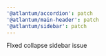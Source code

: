 ```yaml
---
'@atlantum/accordion': patch
'@atlantum/main-header': patch
'@atlantum/sidebar': patch
---
```


FIxed collapse sidebar issue
